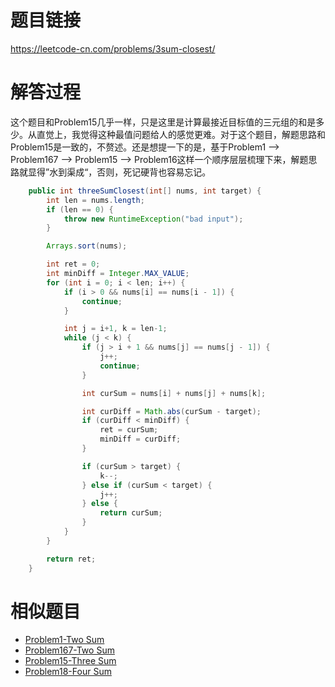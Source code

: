 # 题目链接
https://leetcode-cn.com/problems/3sum-closest/

# 解答过程
这个题目和Problem15几乎一样，只是这里是计算最接近目标值的三元组的和是多少。从直觉上，我觉得这种最值问题给人的感觉更难。对于这个题目，解题思路和Problem15是一致的，不赘述。还是想提一下的是，基于Problem1 --> Problem167 --> Problem15 --> Problem16这样一个顺序层层梳理下来，解题思路就显得”水到渠成“，否则，死记硬背也容易忘记。

```java
	public int threeSumClosest(int[] nums, int target) {
		int len = nums.length;
		if (len == 0) {
			throw new RuntimeException("bad input");
		}

		Arrays.sort(nums);

		int ret = 0;
		int minDiff = Integer.MAX_VALUE;
		for (int i = 0; i < len; i++) {
			if (i > 0 && nums[i] == nums[i - 1]) {
				continue;
			}

			int j = i+1, k = len-1;
			while (j < k) {
				if (j > i + 1 && nums[j] == nums[j - 1]) {
					j++;
					continue;
				}

				int curSum = nums[i] + nums[j] + nums[k];

				int curDiff = Math.abs(curSum - target);
				if (curDiff < minDiff) {
					ret = curSum;
					minDiff = curDiff;
				}

				if (curSum > target) {
					k--;
				} else if (curSum < target) {
					j++;
				} else {
					return curSum;
				}
			}
		}

		return ret;
	}
```

# 相似题目
- [Problem1-Two Sum](2022-10-12-leetcode-problem-1.md)
- [Problem167-Two Sum](2021-08-06-leetcode-problem-167.md)
- [Problem15-Three Sum](2021-11-22-leetcode-problem-15.md)
- [Problem18-Four Sum](2021-11-24-leetcode-problem-18.md)